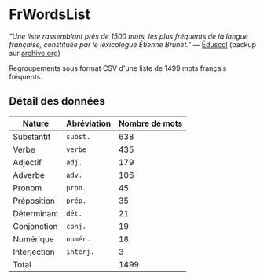 # FrWordsList

*"Une liste rassemblant près de 1500 mots, les plus fréquents de la langue française, constituée par le lexicologue Étienne Brunet."* — [Éduscol](https://cache.media.eduscol.education.fr/file/ecole/20/6/liste-mots-par-frequence_115206.pdf) (backup sur [archive.org](https://web.archive.org/web/20190501082306/http://eduscol.education.fr/pid23250-cid50486/vocabulaire.html))

Regroupements sous format CSV d'une liste de 1499 mots français fréquents.

## Détail des données

Nature | Abréviation | Nombre de mots
--|--|--
Substantif | `subst.` | 638
Verbe | `verbe` | 435
Adjectif | `adj.` | 179
Adverbe | `adv.` | 106
Pronom | `pron.` | 45
Préposition | `prép.` | 35
Déterminant | `dét.` | 21
Conjonction | `conj.` | 19
Numérique | `numér.` | 18
Interjection | `interj.` | 3
Total | | 1499
